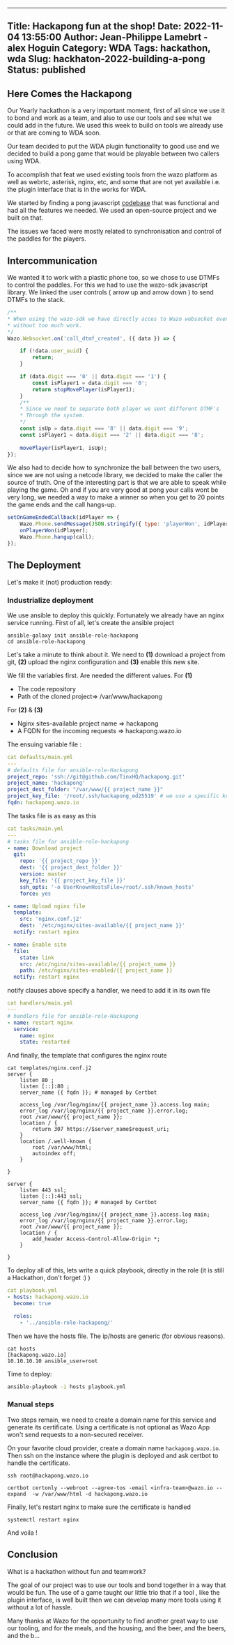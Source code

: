 
---
Title: Hackapong fun at the shop!
Date: 2022-11-04 13:55:00
Author: Jean-Philippe Lamebrt - alex Hoguin
Category: WDA
Tags: hackathon, wda
Slug: hackhaton-2022-building-a-pong
Status: published
---
## Here Comes the Hackapong 
Our Yearly hackathon is a very important moment, first of all since we use it to bond and work as a team, and also to use our tools and see what we could add in the future. We used this week to build on tools we already use or that are coming to WDA soon.

Our team decided to put the WDA plugin functionality to good use and we decided to build a pong game that would be playable between two callers using WDA.

To accomplish that feat we used existing tools from the wazo platform as well as webrtc, asterisk, nginx, etc, and some that are not yet available i.e. the plugin interface that is in the works for WDA.

We started by finding a pong javascript [codebase](https://gist.github.com/straker/81b59eecf70da93af396f963596dfdc5) that was functional and had all the features we needed. We used an open-source project and we built on that. 

The issues we faced were mostly related to synchronisation and control of the paddles for the players. 

## Intercommunication 

We wanted it to work with a plastic phone too, so we chose to use DTMFs to control the paddles. 
For this we had to use the wazo-sdk javascript library. We linked the user controls ( arrow up and arrow down ) to send DTMFs to the stack. 

```javascript
/**
* When using the wazo-sdk we have directly acces to Wazo websocket events 
* without too much work. 
*/
Wazo.Websocket.on('call_dtmf_created', ({ data }) => {

	if (!data.user_uuid) {
		return;
	}

	if (data.digit === '0' || data.digit === '1') {
		const isPlayer1 = data.digit === '0';
		return stopMovePlayer(isPlayer1);
	}
	/**
	* Since we need to separate both player we sent different DTMF's
	* Through the system.
	*/
	const isUp = data.digit === '8' || data.digit === '9';
	const isPlayer1 = data.digit === '2' || data.digit === '8';
	
	movePlayer(isPlayer1, isUp);
});

```

We also had to decide how to synchronize the ball between the two users, since we are not using a netcode library, we decided to make the caller the source of truth. One of the interesting part is that we are able to speak while playing the game. Oh and if you are very good at pong your calls wont be very long, we needed a way to make a winner so when you get to 20 points the game ends and the call hangs-up.
```javascript
setOnGameEndedCallback(idPlayer => {
	Wazo.Phone.sendMessage(JSON.stringify({ type: 'playerWon', idPlayer }), call.sipSession);
	onPlayerWon(idPlayer);
	Wazo.Phone.hangup(call);
});
```

## The Deployment

Let's make it (not) production ready:

### Industrialize deployment
We use ansible to deploy this quickly. Fortunately we already have an nginx service running.
First of all, let's create the ansible project
```
ansible-galaxy init ansible-role-hackapong
cd ansible-role-hackapong
```
Let's take a minute to think about it. 
We need to **(1)** download a project from git, **(2)** upload the nginx configuration and **(3)** enable this new site.

We fill the variables first.
Are needed the different values.
For **(1)**
- The code repository
- Path of the cloned project=> /var/www/hackapong

For **(2)** & **(3)**
- Nginx sites-available project name => hackapong
- A FQDN for the incoming requests => hackapong.wazo.io

The ensuing variable file :
```yaml
cat defaults/main.yml
---
# defaults file for ansible-role-Hackapong
project_repo: 'ssh://git@github.com/TinxHQ/hackapong.git'
project_name: 'hackapong'
project_dest_folder: "/var/www/{{ project_name }}"
project_key_file: '/root/.ssh/hackapong_ed25519' # we use a specific key, to keep silos
fqdn: hackapong.wazo.io
```

The tasks file is as easy as this
```yaml
cat tasks/main.yml
---
# tasks file for ansible-role-hackapong
- name: Download project
  git:
    repo: '{{ project_repo }}'
    dest: '{{ project_dest_folder }}'
    version: master
    key_file: '{{ project_key_file }}'
    ssh_opts: '-o UserKnownHostsFile=/root/.ssh/known_hosts'
    force: yes

- name: Upload nginx file
  template:
    src: 'nginx.conf.j2'
    dest: '/etc/nginx/sites-available/{{ project_name }}'
  notify: restart nginx

- name: Enable site
  file:
    state: link
    src: /etc/nginx/sites-available/{{ project_name }}
    path: /etc/nginx/sites-enabled/{{ project_name }}
  notify: restart nginx
```

notify clauses above specify a handler, we need to add it in its own file 
```yaml
cat handlers/main.yml
---
# handlers file for ansible-role-Hackapong
- name: restart nginx
  service:
    name: nginx
    state: restarted
```
And finally, the template that configures the nginx route
```nginx
cat templates/nginx.conf.j2
server {
    listen 80 ;
    listen [::]:80 ;
    server_name {{ fqdn }}; # managed by Certbot

    access_log /var/log/nginx/{{ project_name }}.access.log main;
    error_log /var/log/nginx/{{ project_name }}.error.log;
    root /var/www/{{ project_name }};
    location / {
		return 307 https://$server_name$request_uri;
	}
    location /.well-known {
		root /var/www/html;
		autoindex off;
	}

}

server {
    listen 443 ssl;
    listen [::]:443 ssl;
    server_name {{ fqdn }}; # managed by Certbot

    access_log /var/log/nginx/{{ project_name }}.access.log main;
    error_log /var/log/nginx/{{ project_name }}.error.log;
    root /var/www/{{ project_name }};
    location / {
		add_header Access-Control-Allow-Origin *;
    }

}
```
To deploy all of this, lets write a quick playbook, directly in the role (it is still a Hackathon, don't forget :) )
```yaml
cat playbook.yml
- hosts: hackapong.wazo.io
  become: true

  roles:
    - '../ansible-role-hackapong/'
```
Then we have the hosts file. The ip/hosts are generic (for obvious reasons).
```
cat hosts
[hackapong.wazo.io]
10.10.10.10 ansible_user=root
```
Time to deploy: 
```bash
ansible-playbook -i hosts playbook.yml
```

### Manual steps
Two steps remain, we need to create a domain name for this service and generate its certificate. Using a certificate is not optional as Wazo App won't send requests to a non-secured receiver.

On your favorite cloud provider, create a domain name `hackapong.wazo.io`.
Then ssh on the instance where the plugin is deployed and ask certbot to handle the certificate.
```
ssh root@hackapong.wazo.io

certbot certonly --webroot --agree-tos -email <infra-team>@wazo.io --expand  -w /var/www/html -d hackapong.wazo.io
```
Finally, let's restart nginx to make sure the certificate is handled
```
systemctl restart nginx
```
And voila !

## Conclusion
What is a hackathon without fun and teamwork? 

The goal of our project was to use our tools and bond together in a way that would be fun. The use of a game taught our little trio that if a tool , like the plugin interface, is well built then we can develop many more tools using it without a lot of hassle. 

Many thanks at Wazo for the opportunity to find another great way to use our tooling, and for the meals, and the housing, and the beer, and the beers, and the b... 

